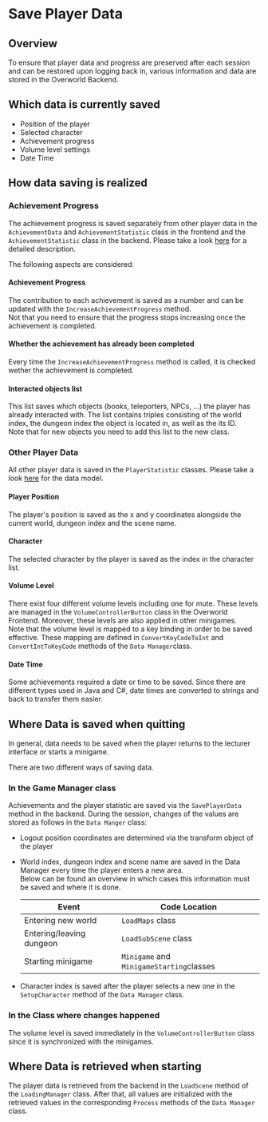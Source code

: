 # Save Player Data

## Overview

To ensure that player data and progress are preserved after each session and can be restored upon logging back in, various information and data are stored in the Overworld Backend.

## Which data is currently saved

- Position of the player 
- Selected character
- Achievement progress
- Volume level settings
- Date Time 

## How data saving is realized 

### Achievement Progress
The achievement progress is saved separately from other player data in the `AchievementData` and `AchievementStatistic` class in the frontend and the `AchievementStatistic` class in the backend.
Please take a look [here](../../achievements/data-model.md) for a detailed description.

The following aspects are considered:

#### Achievement Progress

The contribution to each achievement is saved as a number and can be updated with the `IncreaseAchievementProgress` method. \
Not that you need to ensure that the progress stops increasing once the achievement is completed.

#### Whether the achievement has already been completed

Every time the `IncreaseAchievementProgress` method is called, it is checked wether the achievement is completed.

#### Interacted objects list
This list saves which objects (books, teleporters, NPCs, ...) the player has already interacted with. The list contains triples consisting of the world index, the dungeon index the object is located in, as well as the its ID. \
Note that for new objects you need to add this list to the new class.

### Other Player Data

All other player data is saved in the `PlayerStatistic` classes. Please take a look [here](../../architecture/overworld-backend/README.md) for the data model.

#### Player Position 

The player's position is saved as the x and y coordinates alongside the current world, dungeon index and the scene name.

#### Character

The selected character by the player is saved as the index in the character list.

#### Volume Level

There exist four different volume levels including one for mute.
These levels are managed in the `VolumeControllerButton` class in the Overworld Frontend. Moreover, these levels are also applied in other minigames. \
Note that the volume level is mapped to a key binding in order to be saved effective. These mapping are defined in `ConvertKeyCodeToInt` and 
`ConvertIntToKeyCode` methods of the `Data Manager`class.

#### Date Time

Some achievements required a date or time to be saved. Since there are different types used in Java and C#, date times are converted to strings and back to transfer them easier.

## Where Data is saved when quitting

In general, data needs to be saved when the player returns to the lecturer interface or starts a minigame.

There are two different ways of saving data.

### In the Game Manager class

Achievements and the player statistic are saved via the `SavePlayerData` method in the backend. During the session, changes of the values are stored as follows in the `Data Manger` class:
- Logout position coordinates are determined via the transform object of the player 
- World index, dungeon index and scene name are saved in the Data Manager every time the player enters a new area. \
  Below can be found an overview in which cases this information must be saved and where it is done.
  
    | Event                     | Code Location                             |
    | --------------------------| ------------------------------------------|
    | Entering new world        | `LoadMaps` class                          |
    | Entering/leaving dungeon  | `LoadSubScene` class                      |
    | Starting minigame         | `Minigame` and `MinigameStarting`classes  | 
 
- Character index is saved after the player selects a new one in the `SetupCharacter` method of the `Data Manager` class.

### In the Class where changes happened

The volume level is saved immediately in the `VolumeControllerButton` class since it is synchronized with the minigames.

## Where Data is retrieved when starting

The player data is retrieved from the backend in the `LoadScene` method of the `LoadingManager` class. After that, all values are initialized with the retrieved values in the corresponding `Process` methods of the `Data Manager` class.



